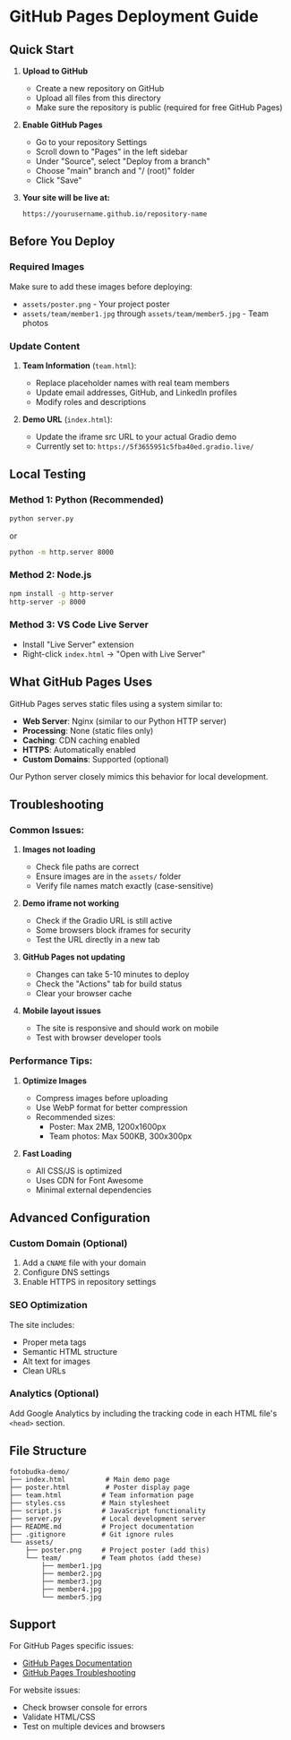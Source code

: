 # GitHub Pages Deployment Guide

## Quick Start

1. **Upload to GitHub**
   - Create a new repository on GitHub
   - Upload all files from this directory
   - Make sure the repository is public (required for free GitHub Pages)

2. **Enable GitHub Pages**
   - Go to your repository Settings
   - Scroll down to "Pages" in the left sidebar
   - Under "Source", select "Deploy from a branch"
   - Choose "main" branch and "/ (root)" folder
   - Click "Save"

3. **Your site will be live at:**
   ```
   https://yourusername.github.io/repository-name
   ```

## Before You Deploy

### Required Images
Make sure to add these images before deploying:

- `assets/poster.png` - Your project poster
- `assets/team/member1.jpg` through `assets/team/member5.jpg` - Team photos

### Update Content
1. **Team Information** (`team.html`):
   - Replace placeholder names with real team members
   - Update email addresses, GitHub, and LinkedIn profiles
   - Modify roles and descriptions

2. **Demo URL** (`index.html`):
   - Update the iframe src URL to your actual Gradio demo
   - Currently set to: `https://5f3655951c5fba40ed.gradio.live/`

## Local Testing

### Method 1: Python (Recommended)
```bash
python server.py
```
or
```bash
python -m http.server 8000
```

### Method 2: Node.js
```bash
npm install -g http-server
http-server -p 8000
```

### Method 3: VS Code Live Server
- Install "Live Server" extension
- Right-click `index.html` → "Open with Live Server"

## What GitHub Pages Uses

GitHub Pages serves static files using a system similar to:
- **Web Server**: Nginx (similar to our Python HTTP server)
- **Processing**: None (static files only)
- **Caching**: CDN caching enabled
- **HTTPS**: Automatically enabled
- **Custom Domains**: Supported (optional)

Our Python server closely mimics this behavior for local development.

## Troubleshooting

### Common Issues:

1. **Images not loading**
   - Check file paths are correct
   - Ensure images are in the `assets/` folder
   - Verify file names match exactly (case-sensitive)

2. **Demo iframe not working**
   - Check if the Gradio URL is still active
   - Some browsers block iframes for security
   - Test the URL directly in a new tab

3. **GitHub Pages not updating**
   - Changes can take 5-10 minutes to deploy
   - Check the "Actions" tab for build status
   - Clear your browser cache

4. **Mobile layout issues**
   - The site is responsive and should work on mobile
   - Test with browser developer tools

### Performance Tips:

1. **Optimize Images**
   - Compress images before uploading
   - Use WebP format for better compression
   - Recommended sizes:
     - Poster: Max 2MB, 1200x1600px
     - Team photos: Max 500KB, 300x300px

2. **Fast Loading**
   - All CSS/JS is optimized
   - Uses CDN for Font Awesome
   - Minimal external dependencies

## Advanced Configuration

### Custom Domain (Optional)
1. Add a `CNAME` file with your domain
2. Configure DNS settings
3. Enable HTTPS in repository settings

### SEO Optimization
The site includes:
- Proper meta tags
- Semantic HTML structure
- Alt text for images
- Clean URLs

### Analytics (Optional)
Add Google Analytics by including the tracking code in each HTML file's `<head>` section.

## File Structure
```
fotobudka-demo/
├── index.html          # Main demo page
├── poster.html         # Poster display page
├── team.html          # Team information page
├── styles.css         # Main stylesheet
├── script.js          # JavaScript functionality
├── server.py          # Local development server
├── README.md          # Project documentation
├── .gitignore         # Git ignore rules
└── assets/
    ├── poster.png     # Project poster (add this)
    └── team/          # Team photos (add these)
        ├── member1.jpg
        ├── member2.jpg
        ├── member3.jpg
        ├── member4.jpg
        └── member5.jpg
```

## Support

For GitHub Pages specific issues:
- [GitHub Pages Documentation](https://docs.github.com/en/pages)
- [GitHub Pages Troubleshooting](https://docs.github.com/en/pages/getting-started-with-github-pages/troubleshooting-jekyll-build-errors-for-github-pages-sites)

For website issues:
- Check browser console for errors
- Validate HTML/CSS
- Test on multiple devices and browsers
